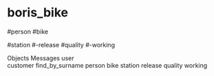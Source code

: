 # boris_bike
#person
#bike


#station
#-release
#quality
#-working


Objects	    Messages
user	      
customer	 find_by_surname
person
bike
station     release
quality     working
